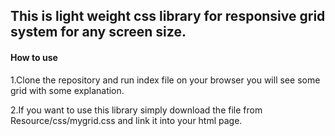 ## This is light weight css library for responsive grid system for any screen size.

#### How to use

1.Clone the repository and run index file on your browser you will see some grid with some explanation.

2.If you want to use this library simply download the file from Resource/css/mygrid.css  and link it into your html page.
